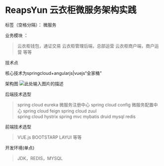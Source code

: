 # ReapsYun 云衣柜微服务架构实践

标签（空格分隔）： 微服务

业务模块 ：

> 云衣柜钱包，通证交易
> 云衣柜管理后端，总部运营
> 云衣柜商户端，商户运营
> 等等

技术点

 核心技术为springcloud+angularjs|vuejs“全家桶”

架构图
 ![此处输入图片的描述][1]


  [1]: https://tangoguo.oss-cn-shanghai.aliyuncs.com/openresources/tamguo/ReapsYun.png


后端技术选型
> spring cloud eureka  微服务注册中心
> spring cloud config  微服务配置中心
> spring cloud feign 
> spring cloud zuul   
> spring cloud hystrix 
> spring mvc
> mybatis
> druid
> mysql
> redis

前端技术选型
> VUE.js BOOTSTARP LAYUI 等等

开发环境(单点)
> JDK，REDIS，MYSQL
